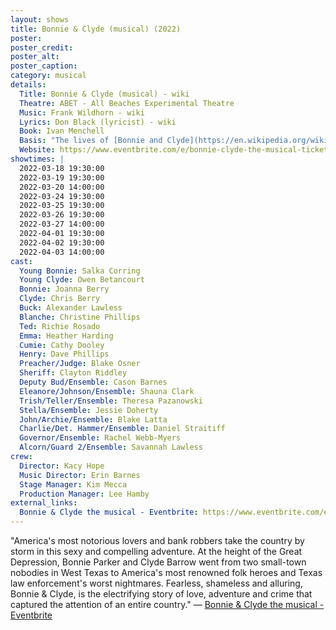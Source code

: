 ```yaml
---
layout: shows
title: Bonnie & Clyde (musical) (2022)
poster:
poster_credit: 
poster_alt:
poster_caption:
category: musical
details:
  Title: Bonnie & Clyde (musical) - wiki
  Theatre: ABET - All Beaches Experimental Theatre
  Music: Frank Wildhorn - wiki
  Lyrics: Don Black (lyricist) - wiki
  Book: Ivan Menchell
  Basis: "The lives of [Bonnie and Clyde](https://en.wikipedia.org/wiki/Bonnie_and_Clyde)"
  Website: https://www.eventbrite.com/e/bonnie-clyde-the-musical-tickets-168951437297
showtimes: |
  2022-03-18 19:30:00
  2022-03-19 19:30:00
  2022-03-20 14:00:00
  2022-03-24 19:30:00
  2022-03-25 19:30:00
  2022-03-26 19:30:00
  2022-03-27 14:00:00
  2022-04-01 19:30:00
  2022-04-02 19:30:00
  2022-04-03 14:00:00
cast:
  Young Bonnie: Salka Corring
  Young Clyde: Owen Betancourt
  Bonnie: Joanna Berry
  Clyde: Chris Berry
  Buck: Alexander Lawless
  Blanche: Christine Phillips
  Ted: Richie Rosado
  Emma: Heather Harding
  Cumie: Cathy Dooley
  Henry: Dave Phillips
  Preacher/Judge: Blake Osner
  Sheriff: Clayton Riddley
  Deputy Bud/Ensemble: Cason Barnes
  Eleanore/Johnson/Ensemble: Shauna Clark
  Trish/Teller/Ensemble: Theresa Pazanowski
  Stella/Ensemble: Jessie Doherty
  John/Archie/Ensemble: Blake Latta
  Charlie/Det. Hammer/Ensemble: Daniel Straitiff
  Governor/Ensemble: Rachel Webb-Myers
  Alcorn/Guard 2/Ensemble: Savannah Lawless
crew:
  Director: Kacy Hope
  Music Director: Erin Barnes
  Stage Manager: Kim Mecca
  Production Manager: Lee Hamby
external_links:
  Bonnie & Clyde the musical - Eventbrite: https://www.eventbrite.com/e/bonnie-clyde-the-musical-tickets-168951437297
---
```

"America's most notorious lovers and bank robbers take the country by storm in this sexy and compelling adventure. At the height of the Great Depression, Bonnie Parker and Clyde Barrow went from two small-town nobodies in West Texas to America's most renowned folk heroes and Texas law enforcement's worst nightmares. Fearless, shameless and alluring, Bonnie & Clyde, is the electrifying story of love, adventure and crime that captured the attention of an entire country." — [Bonnie & Clyde the musical - Eventbrite](https://www.eventbrite.com/e/bonnie-clyde-the-musical-tickets-168951437297)